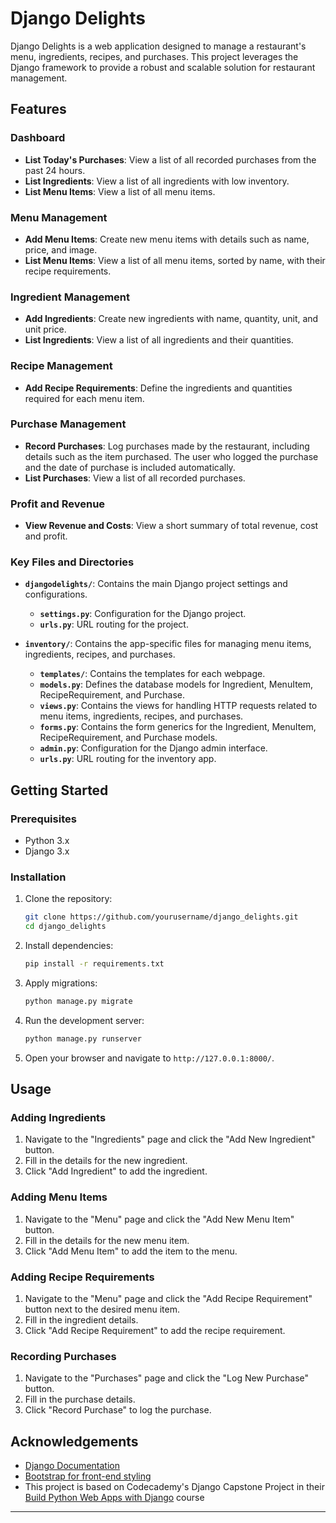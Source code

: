 # Django Delights

Django Delights is a web application designed to manage a restaurant's menu, ingredients, recipes, and purchases. This project leverages the Django framework to provide a robust and scalable solution for restaurant management.

## Features

### Dashboard
- **List Today's Purchases**: View a list of all recorded purchases from the past 24 hours.
- **List Ingredients**: View a list of all ingredients with low inventory.
- **List Menu Items**: View a list of all menu items.

### Menu Management
- **Add Menu Items**: Create new menu items with details such as name, price, and image.
- **List Menu Items**: View a list of all menu items, sorted by name, with their recipe requirements.

### Ingredient Management
- **Add Ingredients**: Create new ingredients with name, quantity, unit, and unit price.
- **List Ingredients**: View a list of all ingredients and their quantities.

### Recipe Management
- **Add Recipe Requirements**: Define the ingredients and quantities required for each menu item.

### Purchase Management
- **Record Purchases**: Log purchases made by the restaurant, including details such as the item purchased. The user who logged the purchase and the date of purchase is included automatically.
- **List Purchases**: View a list of all recorded purchases.

### Profit and Revenue
- **View Revenue and Costs**: View a short summary of total revenue, cost and profit.

### Key Files and Directories

- **`djangodelights/`**: Contains the main Django project settings and configurations.
  - **`settings.py`**: Configuration for the Django project.
  - **`urls.py`**: URL routing for the project.

- **`inventory/`**: Contains the app-specific files for managing menu items, ingredients, recipes, and purchases.
  - **`templates/`**: Contains the templates for each webpage.
  - **`models.py`**: Defines the database models for Ingredient, MenuItem, RecipeRequirement, and Purchase.
  - **`views.py`**: Contains the views for handling HTTP requests related to menu items, ingredients, recipes, and purchases.
  - **`forms.py`**: Contains the form generics for the Ingredient, MenuItem, RecipeRequirement, and Purchase models.
  - **`admin.py`**: Configuration for the Django admin interface.
  - **`urls.py`**: URL routing for the inventory app.

## Getting Started

### Prerequisites

- Python 3.x
- Django 3.x

### Installation

1. Clone the repository:
    ```sh
    git clone https://github.com/yourusername/django_delights.git
    cd django_delights
    ```

2. Install dependencies:
    ```sh
    pip install -r requirements.txt
    ```

3. Apply migrations:
    ```sh
    python manage.py migrate
    ```

4. Run the development server:
    ```sh
    python manage.py runserver
    ```

5. Open your browser and navigate to `http://127.0.0.1:8000/`.

## Usage

### Adding Ingredients

1. Navigate to the "Ingredients" page and click the "Add New Ingredient" button.
2. Fill in the details for the new ingredient.
3. Click "Add Ingredient" to add the ingredient.

### Adding Menu Items

1. Navigate to the "Menu" page and click the "Add New Menu Item" button.
2. Fill in the details for the new menu item.
3. Click "Add Menu Item" to add the item to the menu.

### Adding Recipe Requirements

1. Navigate to the "Menu" page and click the "Add Recipe Requirement" button next to the desired menu item.
2. Fill in the ingredient details.
3. Click "Add Recipe Requirement" to add the recipe requirement.

### Recording Purchases

1. Navigate to the "Purchases" page and click the "Log New Purchase" button.
2. Fill in the purchase details.
3. Click "Record Purchase" to log the purchase.

## Acknowledgements

- [Django Documentation](https://docs.djangoproject.com/en/5.1/)
- [Bootstrap for front-end styling](https://getbootstrap.com/)
- This project is based on Codecademy's Django Capstone Project in their [Build Python Web Apps with Django](https://www.codecademy.com/learn/paths/build-python-web-apps-with-django) course

---